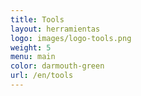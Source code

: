 ```yaml
---
title: Tools
layout: herramientas
logo: images/logo-tools.png
weight: 5
menu: main
color: darmouth-green
url: /en/tools
---
```


